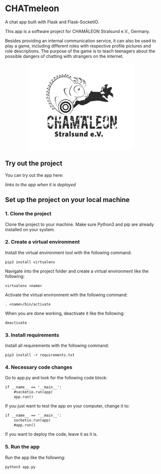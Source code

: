 # CHATmeleon
A chat app built with Flask and Flask-SocketIO.

This app is a software project for CHAMÄLEON Stralsund e.V., Germany. 

Besides providing an internal communication service, it can also be used to play a game, including different roles with respective profile pictures 
and role descriptions. The purpose of the game is to teach teenagers about the possible dangers of chatting with strangers on the internet.

<p align="center">
<img src="/static/images/logo.png" width="350">
</p>

## Try out the project
You can try out the app here:

*links to the app when it is deployed*

## Set up the project on your local machine
### 1. Clone the project
Clone the project to your machine. Make sure Python3 and pip are already installed on your system.
### 2. Create a virtual environment
Install the virtual environment tool with the following command:
```
pip3 install virtualenv
```
Navigate into the project folder and create a virtual environment like the following:
```
virtualenv <name>
```
Activate the virtual environment with the following command:
```
. <name>/bin/activate
```
When you are done working, deactivate it like the following:
```
deactivate
```
### 3. Install requirements
Install all requirements with the following command:
```
pip3 install -r requirements.txt
```
### 4. Necessary code changes
Go to app.py and look for the following code block:
```
if __name__ == '__main__':
    #socketio.run(app)
    app.run()
```
If you just want to test the app on your computer, change it to:
```
if __name__ == '__main__':
    socketio.run(app)
    #app.run()
```
If you want to deploy the code, leave it as it is.
### 5. Run the app
Run the app like the following:
```
python3 app.py
```
